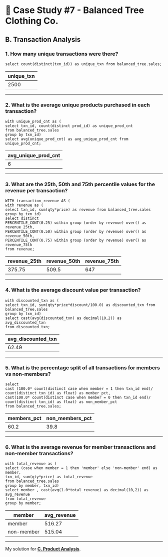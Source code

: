 # 👕 Case Study #7 - Balanced Tree Clothing Co.
## B. Transaction Analysis
### 1. How many unique transactions were there?
```TSQL
select count(distinct(txn_id)) as unique_txn from balanced_tree.sales;
```
| unique_txn  |
|-------------|
| 2500        |

---
### 2. What is the average unique products purchased in each transaction?
```TSQL
with unique_prod_cnt as (
select txn_id, count(distinct prod_id) as unique_prod_cnt 
from balanced_tree.sales
group by txn_id)
select avg(unique_prod_cnt) as avg_unique_prod_cnt from unique_prod_cnt;
```
| avg_unique_prod_cnt  |
|----------------------|
| 6                    |

---
### 3. What are the 25th, 50th and 75th percentile values for the revenue per transaction?
```TSQL
WITH transaction_revenue AS (
with revenue as (
select txn_id, sum(qty*price) as revenue from balanced_tree.sales
group by txn_id)
select distinct 
PERCENTILE_CONT(0.25) within group (order by revenue) over() as revenue_25th,
PERCENTILE_CONT(0.50) within group (order by revenue) over() as revenue_50th,
PERCENTILE_CONT(0.75) within group (order by revenue) over() as revenue_75th
from revenue;
```
| revenue_25th | revenue_50th | revenue_75th  |
|--------------|--------------|---------------|
| 375.75       | 509.5        | 647           |

---
### 4. What is the average discount value per transaction?
```TSQL
with discounted_txn as (
select txn_id, sum(qty*price*discount/100.0) as discounted_txn from balanced_tree.sales
group by txn_id)
select cast(avg(discounted_txn) as decimal(10,2)) as avg_discounted_txn
from discounted_txn;
```
| avg_discounted_txn  |
|---------------------|
| 62.49               |

---
### 5. What is the percentage split of all transactions for members vs non-members?
```TSQL
select 
cast (100.0* count(distinct case when member = 1 then txn_id end)/ count(distinct txn_id) as float) as member_pct,
cast(100.0* count(distinct case when member = 0 then txn_id end)/ count(distinct txn_id) as float) as non_member_pct
from balanced_tree.sales;
```
| members_pct | non_members_pct  |
|-------------|------------------|
| 60.2        | 39.8             |

---
### 6. What is the average revenue for member transactions and non-member transactions?
```TSQL
with total_revenue as (
select (case when member = 1 then 'member' else 'non-member' end) as member,
txn_id, sum(qty*price) as total_revenue
from balanced_tree.sales 
group by member, txn_id)
select member , cast(avg(1.0*total_revenue) as decimal(10,2)) as avg_revenue
from total_revenue
group by member;
```
| member     | avg_revenue  |
|------------|--------------|
| member     | 516.27       |
| non-member | 515.04       |
---
My solution for **[C. Product Analysis](https://github.com/arshirabbani/8-Week-SQL-Challenge/blob/main/Case%20Study%20%237%20-%20Balanced%20Tree%20Clothing%20Co./Solution/C.%20Product%20Analysis.md)**.
